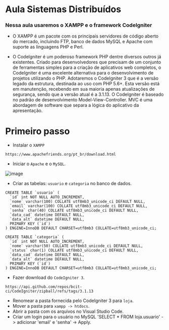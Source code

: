 # Aula Sistemas Distribuídos

### **Nessa aula usaremos o XAMPP e o framework CodeIgniter**

* O XAMPP é um pacote com os principais servidores de código aberto do mercado, incluindo FTP, banco de dados MySQL e Apache com suporte as linguagens PHP e Perl.

* O Codelgniter é um poderoso framework PHP dentre diversos outros já existentes. Criado para desenvolvedores que precisam de um conjunto de ferramentas simples para a criação de aplicativos web completos, o CodeIgniter é uma excelente alternativa para o desenvolvimento de projetos utilizando o PHP. Adotaremos o CodeIgniter 3 que é a versão legado da estrutura, destinada ao uso com PHP 5.6+. Esta versão está em manutenção, recebendo em sua maioria apenas atualizações de segurança, sendo que a versão atual é a 3.1.13. O CodeIgniter é baseado no padrão de desenvolvimento Model-View-Controller. MVC é uma abordagem de software que separa a lógica do aplicativo da apresentação.

# Primeiro passo 

* Instalar o `XAMPP`
```
https://www.apachefriends.org/pt_br/download.html
```
* Iniciar o `Apache` e o `MySQL`.

![image](https://user-images.githubusercontent.com/48998618/225986951-7f12d3fb-e1e2-48df-92ec-8cf6b69955a4.png)

* Criar as tabelas: `usuario` e `categoria` no banco de dados.
```
CREATE TABLE `usuario` (
  `id` int NOT NULL AUTO_INCREMENT,
  `nome` varchar(100) COLLATE utf8mb3_unicode_ci DEFAULT NULL,
  `email` varchar(100) COLLATE utf8mb3_unicode_ci DEFAULT NULL,
  `senha` char(40) COLLATE utf8mb3_unicode_ci DEFAULT NULL,
  `data_cad` datetime DEFAULT NULL,
  `data_alt` datetime DEFAULT NULL,
  PRIMARY KEY (`id`)
) ENGINE=InnoDB DEFAULT CHARSET=utf8mb3 COLLATE=utf8mb3_unicode_ci;
```
```
CREATE TABLE `categoria` (
  `id` int NOT NULL AUTO_INCREMENT,
  `nome` varchar(50) COLLATE utf8mb3_unicode_ci DEFAULT NULL,
  `status` char(1) COLLATE utf8mb3_unicode_ci DEFAULT NULL,
  `data_cad` datetime DEFAULT NULL,
  `data_alt` datetime DEFAULT NULL,
  PRIMARY KEY (`id`)
) ENGINE=InnoDB DEFAULT CHARSET=utf8mb3 COLLATE=utf8mb3_unicode_ci;
```
* Fazer download do `CodeIgniter 3`.
```
https://api.github.com/repos/bcit-ci/CodeIgniter/zipball/refs/tags/3.1.13
```
* Renomear a pasta fornecida pelo CodeIgniter 3 para `loja`.
* Mover a pasta para `xampp -> htdocs`.
* Abrir a pasta com os arquivos no Visual Studio Code.
* Criar um login para o usuário no MySQL 'SELECT * FROM loja.usuario' -> adicionar 'email' e 'senha' -> Apply.
